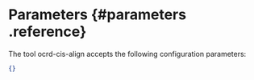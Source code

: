 # Parameters {#parameters .reference}
The tool ocrd-cis-align accepts the following configuration parameters:
```json
{}
```
